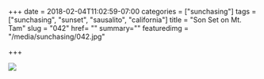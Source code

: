 +++
date = 2018-02-04T11:02:59-07:00
categories = ["sunchasing"]
tags = ["sunchasing", "sunset", "sausalito", "california"]
title = "Son Set on Mt. Tam"
slug = "042"
href= ""
summary=""
featuredimg = "/media/sunchasing/042.jpg"

+++

<img src="/media/sunchasing/042.jpg" />